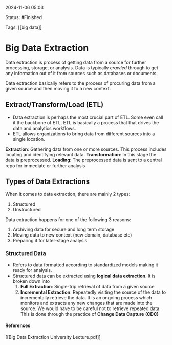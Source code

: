 
2024-11-06 05:03

Status: #Finished

Tags: [[big data]] 

# Big Data Extraction

Data extraction is process of getting data from a source for further processing, storage, or analysis. Data is typically *crawled* through to get any information out of it from sources such as databases or documents.

Data extraction basically refers to the process of procuring data from a given source and then moving it to a new context.

## Extract/Transform/Load (ETL)

- Data extraction is perhaps the most crucial part of ETL. Some even call it the backbone of ETL. ETL is basically a process that that drives the data and analytics workflows.
- ETL allows organizations to bring data from different sources into a single location.

**Extraction**: Gathering data from one or more sources. This process includes locating and identifying relevant data.
**Transformation**: In this stage the data is preprocessed.
**Loading**: The preprocessed data is sent to a central repo for immediate or further analysis

## Types of Data Extractions

When it comes to data extraction, there are mainly 2 types:
1. Structured 
2. Unstructured

Data extraction happens for one of the following 3 reasons:
1. Archiving data for secure and long term storage
2. Moving data to new context (new domain, database etc)
3. Preparing it for later-stage analysis

### Structured Data

- Refers to data formatted according to standardized models making it ready for analysis.
- Structured data can be extracted using **logical data extraction**. It is broken down into
  1. **Full Extraction**: Single-trip retrieval of data from a given source
  2. **Incremental Extraction**: Repeatedly visiting the source of the data to incrementally retrieve the data. It is an ongoing process which monitors and extracts any new changes that are made into the source. We would have to be careful not to retrieve repeated data. This is done through the practice of **Change Data Capture** **(CDC)**








#### References
[[Big Data Extraction University Lecture.pdf]]